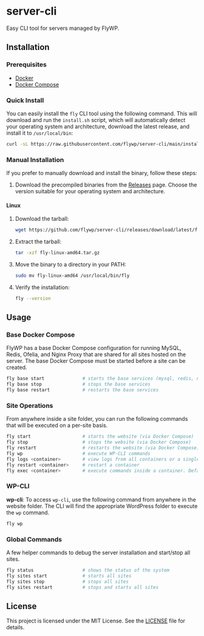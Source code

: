 # server-cli

Easy CLI tool for servers managed by FlyWP.

## Installation

### Prerequisites

- [Docker](https://www.docker.com/get-started)
- [Docker Compose](https://docs.docker.com/compose/install/)

### Quick Install

You can easily install the `fly` CLI tool using the following command. This will download and run the `install.sh` script, which will automatically detect your operating system and architecture, download the latest release, and install it to `/usr/local/bin`:

```bash
curl -sL https://raw.githubusercontent.com/flywp/server-cli/main/install.sh | bash
```

### Manual Installation

If you prefer to manually download and install the binary, follow these steps:

1. Download the precompiled binaries from the [Releases](https://github.com/flywp/server-cli/releases) page. Choose the version suitable for your operating system and architecture.

#### Linux

1. Download the tarball:
    ```bash
    wget https://github.com/flywp/server-cli/releases/download/latest/fly-linux-amd64.tar.gz
    ```

2. Extract the tarball:
    ```bash
    tar -xzf fly-linux-amd64.tar.gz
    ```

3. Move the binary to a directory in your PATH:
    ```bash
    sudo mv fly-linux-amd64 /usr/local/bin/fly
    ```

4. Verify the installation:
    ```bash
    fly --version
    ```

## Usage

### Base Docker Compose

FlyWP has a base Docker Compose configuration for running MySQL, Redis, Ofelia, and Nginx Proxy that are shared for all sites hosted on the server. The base Docker Compose must be started before a site can be created.

```bash
fly base start              # starts the base services (mysql, redis, nginx-proxy)
fly base stop               # stops the base services   
fly base restart            # restarts the base services
```

### Site Operations

From anywhere inside a site folder, you can run the following commands that will be executed on a per-site basis.

```bash
fly start                   # starts the website (via Docker Compose)
fly stop                    # stops the website (via Docker Compose)
fly restart                 # restarts the website (via Docker Compose)
fly wp                      # execute WP-CLI commands
fly logs <container>        # view logs from all containers or a single one
fly restart <container>     # restart a container
fly exec <container>        # execute commands inside a container. Default: "php"
```

### WP-CLI

**wp-cli**: To access `wp-cli`, use the following command from anywhere in the website folder. The CLI will find the appropriate WordPress folder to execute the `wp` command.

```bash
fly wp
```

### Global Commands

A few helper commands to debug the server installation and start/stop all sites.

```bash
fly status                  # shows the status of the system
fly sites start             # starts all sites
fly sites stop              # stops all sites
fly sites restart           # stops and starts all sites
```

## License

This project is licensed under the MIT License. See the [LICENSE](LICENSE) file for details.
```
